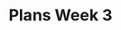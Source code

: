 ---
toc: true
comments: true
layout: post
title: Plans Week 3
description: notebook about the week
courses: { csa: {week: 3} }
type: plans
---